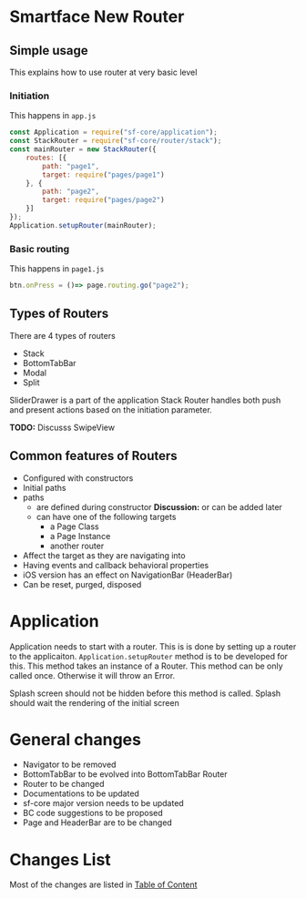 # Smartface New Router

## Simple usage
This explains how to use router at very basic level
### Initiation
This happens in `app.js`
```javascript
const Application = require("sf-core/application");
const StackRouter = require("sf-core/router/stack");
const mainRouter = new StackRouter({
    routes: [{
        path: "page1",
        target: require("pages/page1")
    }, {
        path: "page2",
        target: require("pages/page2")
    }]
});
Application.setupRouter(mainRouter);
```

### Basic routing
This happens in `page1.js`
```javascript
btn.onPress = ()=> page.routing.go("page2");
```

## Types of Routers
There are 4 types of routers
- Stack
- BottomTabBar
- Modal
- Split

SliderDrawer is a part of the application
Stack Router handles both push and present actions based on the initiation parameter.

**TODO:** Discusss SwipeView

## Common features of Routers
- Configured with constructors
- Initial paths
- paths
    - are defined during constructor **Discussion:** or can be added later
    - can have one of the following targets
        - a Page Class
        - a Page Instance
        - another router
- Affect the target as they are navigating into
- Having events and callback behavioral properties
- iOS version has an effect on NavigationBar (HeaderBar)
- Can be reset, purged, disposed

# Application
Application needs to start with a router. This is is done by setting up a router to the applicaiton.
`Application.setupRouter` method is to be developed for this.
This method takes an instance of a Router.
This method can be only called once. Otherwise it will throw an Error.

Splash screen should not be hidden before this method is called. Splash should wait the rendering of the initial screen

# General changes
- Navigator to be removed
- BottomTabBar to be evolved into BottomTabBar Router
- Router to be changed
- Documentations to be updated
- sf-core major version needs to be updated
- BC code suggestions to be proposed
- Page and HeaderBar are to be changed

# Changes List
Most of the changes are listed in [Table of Content](./TOC.md)